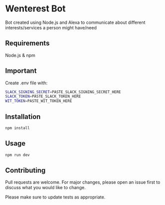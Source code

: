 # Wenterest Bot

Bot created using Node.js and Alexa to communicate about different interests/services a person might have/need 

## Requirements

Node.js & npm 

## Important 
Create .env file with: 
```bash
SLACK_SIGNING_SECRET=PASTE_SLACK_SIGNING_SECRET_HERE
SLACK_TOKEN=PASTE_SLACK_TOKEN_HERE
WIT_TOKEN=PASTE_WIT_TOKEN_HERE
```

## Installation
```js
npm install
```

## Usage

```js
npm run dev

```

## Contributing
Pull requests are welcome. For major changes, please open an issue first to discuss what you would like to change.

Please make sure to update tests as appropriate.